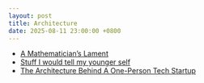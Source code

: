 ```yaml
---
layout: post
title: Architecture
date: 2025-08-11 23:00:00 +0800
---
```


- [A Mathematician’s Lament](https://worrydream.com/refs/Lockhart_2002_-_A_Mathematician's_Lament.pdf)
- [Stuff I would tell my younger self](https://anthonynsimon.com/blog/advice-to-younger-self/)
- [The Architecture Behind A One-Person Tech Startup](https://anthonynsimon.com/blog/one-man-saas-architecture/)
